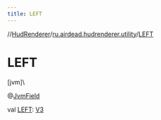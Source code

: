 ```yaml
---
title: LEFT
---
```

//[HudRenderer](../../index.html)/[ru.airdead.hudrenderer.utility](index.html)/[LEFT](-l-e-f-t.html)



# LEFT



[jvm]\




@[JvmField](https://kotlinlang.org/api/latest/jvm/stdlib/kotlin.jvm/-jvm-field/index.html)



val [LEFT](-l-e-f-t.html): [V3](-v3/index.html)




